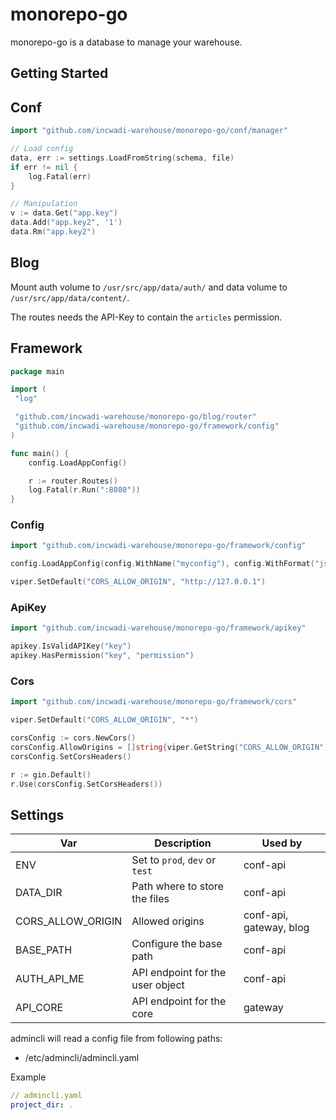 # monorepo-go

monorepo-go is a database to manage your warehouse.

## Getting Started

## Conf

```go
import "github.com/incwadi-warehouse/monorepo-go/conf/manager"

// Load config
data, err := settings.LoadFromString(schema, file)
if err != nil {
    log.Fatal(err)
}

// Manipulation
v := data.Get("app.key")
data.Add("app.key2", '1')
data.Rm("app.key2")
```

## Blog

Mount auth volume to `/usr/src/app/data/auth/` and data volume to `/usr/src/app/data/content/`.

The routes needs the API-Key to contain the `articles` permission.

## Framework

```go
package main

import (
 "log"

 "github.com/incwadi-warehouse/monorepo-go/blog/router"
 "github.com/incwadi-warehouse/monorepo-go/framework/config"
)

func main() {
    config.LoadAppConfig()

    r := router.Routes()
    log.Fatal(r.Run(":8080"))
}
```

### Config

```go
import "github.com/incwadi-warehouse/monorepo-go/framework/config"

config.LoadAppConfig(config.WithName("myconfig"), config.WithFormat("json"), config.WithPaths("./config", "."))

viper.SetDefault("CORS_ALLOW_ORIGIN", "http://127.0.0.1")
```

### ApiKey

```go
import "github.com/incwadi-warehouse/monorepo-go/framework/apikey"

apikey.IsValidAPIKey("key")
apikey.HasPermission("key", "permission")
```

### Cors

```go
import "github.com/incwadi-warehouse/monorepo-go/framework/cors"

viper.SetDefault("CORS_ALLOW_ORIGIN", "*")

corsConfig := cors.NewCors()
corsConfig.AllowOrigins = []string{viper.GetString("CORS_ALLOW_ORIGIN"), "http://127.0.0.1"}
corsConfig.SetCorsHeaders()

r := gin.Default()
r.Use(corsConfig.SetCorsHeaders())
```

## Settings

|Var                    |Description                                |Used by
|-----------------------|-------------------------------------------|--------------------------------
|ENV                    |Set to `prod`, `dev` or `test`             |conf-api
|DATA_DIR               |Path where to store the files              |conf-api
|CORS_ALLOW_ORIGIN      |Allowed origins                            |conf-api, gateway, blog
|BASE_PATH              |Configure the base path                    |conf-api
|AUTH_API_ME            |API endpoint for the user object           |conf-api
|API_CORE               |API endpoint for the core                  |gateway

admincli will read a config file from following paths:

- /etc/admincli/admincli.yaml

Example

```yaml
// admincli.yaml
project_dir: .
```
